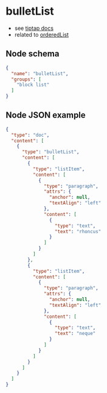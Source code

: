 # bulletList

- see [tiptap docs](https://tiptap.dev/api/nodes/bullet-list)
- related to [orderedList](/editor/nodes/ordered-list/)

## Node schema

```json
{
  "name": "bulletList",
  "groups": [
    "block list"
  ]
}
```

## Node JSON example

```json
{
  "type": "doc",
  "content": [
    {
      "type": "bulletList",
      "content": [
        {
          "type": "listItem",
          "content": [
            {
              "type": "paragraph",
              "attrs": {
                "anchor": null,
                "textAlign": "left"
              },
              "content": [
                {
                  "type": "text",
                  "text": "rhoncus"
                }
              ]
            }
          ]
        },
        {
          "type": "listItem",
          "content": [
            {
              "type": "paragraph",
              "attrs": {
                "anchor": null,
                "textAlign": "left"
              },
              "content": [
                {
                  "type": "text",
                  "text": "neque"
                }
              ]
            }
          ]
        }
      ]
    }
  ]
}
```

